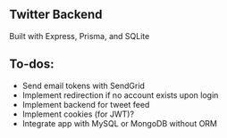 ## Twitter Backend

Built with Express, Prisma, and SQLite

## To-dos:
- Send email tokens with SendGrid
- Implement redirection if no account exists upon login
- Implement backend for tweet feed
- Implement cookies (for JWT)?
- Integrate app with MySQL or MongoDB without ORM